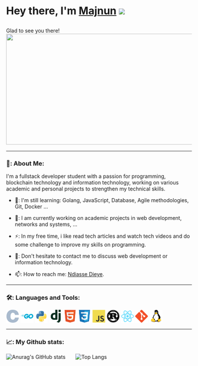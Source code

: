 
 <h1>
  
  Hey there, I'm [Majnun](https://github.com/majnun917)
  <img src="https://media.giphy.com/media/hvRJCLFzcasrR4ia7z/giphy.gif" width="30px"/>
  </h1>
Glad to see you there!
<img src="https://komarev.com/ghpvc/?username=majnun917&style=flat-square&color=blue" alt=""/>
<div align="center">
  <img src="https://media.giphy.com/media/dWesBcTLavkZuG35MI/giphy.gif" width="600" height="300"/>
</div>

---

### 🚀: About Me:
 I'm a fullstack developer student with a passion for programming, blockchain technology and information technology, working on various academic and personal projects to strengthen my technical skills.

   - 🌱: I'm still learning: Golang, JavaScript, Database, Agile methodologies, Git, Docker ...
     
  - 🔭: I am currently working on academic projects in web development, networks and systems, ...
  
  - ⚡: In my free time, i like read tech articles and watch tech videos and do some challenge to improve my skills on programming.
  - 💬: Don't hesitate to contact me to discuss web development or information technology.
  - 📫: How to reach me: [Ndiasse Dieye](dieye.ndiasse17@gmail.com).
---
### 🛠️: Languages and Tools:
<div>
  <img src="https://github.com/devicons/devicon/blob/master/icons/c/c-original.svg" alt="C" weight="35" height="35" />
<img src="https://github.com/devicons/devicon/blob/6910f0503efdd315c8f9b858234310c06e04d9c0/icons/go/go-original-wordmark.svg" alt="Golang" weight="35" height="35" />
  
  <img src="https://github.com/devicons/devicon/blob/6910f0503efdd315c8f9b858234310c06e04d9c0/icons/python/python-original.svg" alt="Python" weight="35" height="35" />
  <img src="https://github.com/devicons/devicon/blob/master/icons/django/django-plain.svg" alt="Django" weight="35" height="35" />
  <img src="https://github.com/devicons/devicon/blob/6910f0503efdd315c8f9b858234310c06e04d9c0/icons/html5/html5-original.svg#L1" alt="HTML" weight="35" height="35" />
  <img src="https://github.com/devicons/devicon/blob/6910f0503efdd315c8f9b858234310c06e04d9c0/icons/css3/css3-original.svg" alt="CSS" weight="35" height="35" />
  <img src="https://github.com/devicons/devicon/blob/6910f0503efdd315c8f9b858234310c06e04d9c0/icons/javascript/javascript-original.svg#L1" alt="Javascript" weight="35" height="35" />
<img src="https://github.com/devicons/devicon/blob/6910f0503efdd315c8f9b858234310c06e04d9c0/icons/rust/rust-original.svg" alt="Rust" weight="35" height="35" />
   <img src="https://github.com/devicons/devicon/blob/6910f0503efdd315c8f9b858234310c06e04d9c0/icons/react/react-original.svg#L1" alt="React" weight="35" height="35" />
    <img src="https://github.com/devicons/devicon/blob/6910f0503efdd315c8f9b858234310c06e04d9c0/icons/git/git-original.svg#L1" alt="Git" weight="35" height="35" />
     <img src="https://github.com/devicons/devicon/blob/6910f0503efdd315c8f9b858234310c06e04d9c0/icons/linux/linux-original.svg" alt="Linux" weight="35" height="35" />
</div>

---

### 📈: My Github stats:

![Anurag's GitHub stats](https://github-readme-stats.vercel.app/api?username=majnun917&show_icons=true&theme=vision-friendly-dark)&nbsp;&nbsp;&nbsp;&nbsp;&nbsp;&nbsp;
![Top Langs](https://github-readme-stats.vercel.app/api/top-langs/?username=majnun917&layout=donut&theme=vision-friendly-dark)
